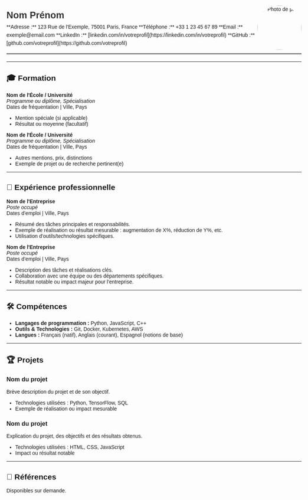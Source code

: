 <style>
  /* Centre la page et limite la largeur pour un meilleur rendu */
  body {
    max-width: 800px;
    margin: auto;
    font-family: Arial, sans-serif;
  }
  /* Style de l'en-tête */
  .header {
    display: flex;
    justify-content: space-between;
    align-items: center;
    margin-bottom: 20px;
    padding-bottom: 10px;
    border-bottom: 2px solid #4a4a4a;
  }
  /* Informations personnelles */
  .personal-info {
    line-height: 1.6;
  }
  /* Mise en forme de l'image */
  .header img {
    border-radius: 50%;
    width: 120px;
    height: 120px;
    object-fit: cover;
  }
  /* Titre pour le nom */
  .name {
    font-size: 1.8em;
    font-weight: bold;
    color: #333;
  }
  /* Contact aligné à droite */
  .contact-info {
    text-align: right;
  }
</style>

<div class="header">
  <div class="personal-info">
    <div class="name">Nom Prénom</div>
    **Adresse :** 123 Rue de l'Exemple, 75001 Paris, France  
    **Téléphone :** +33 1 23 45 67 89  
    **Email :** exemple@email.com  
    **LinkedIn :** [linkedin.com/in/votreprofil](https://linkedin.com/in/votreprofil)  
    **GitHub :** [github.com/votreprofil](https://github.com/votreprofil)
  </div>
  <div class="contact-info">
    <img src="votre-photo.jpg" alt="Photo de profil">
  </div>
</div>

---

## 🎓 Formation

**Nom de l'École / Université**  
_Programme ou diplôme, Spécialisation_  
Dates de fréquentation | Ville, Pays

- Mention spéciale (si applicable)
- Résultat ou moyenne (facultatif)

**Nom de l'École / Université**  
_Programme ou diplôme, Spécialisation_  
Dates de fréquentation | Ville, Pays

- Autres mentions, prix, distinctions
- Exemple de projet ou de recherche pertinent(e)

---

## 💼 Expérience professionnelle

**Nom de l'Entreprise**  
_Poste occupé_  
Dates d’emploi | Ville, Pays

- Résumé des tâches principales et responsabilités.
- Exemple de réalisation ou résultat mesurable : augmentation de X%, réduction de Y%, etc.
- Utilisation d’outils/technologies spécifiques.

**Nom de l'Entreprise**  
_Poste occupé_  
Dates d’emploi | Ville, Pays

- Description des tâches et réalisations clés.
- Collaboration avec une équipe ou des départements spécifiques.
- Résultat notable ou impact majeur pour l’entreprise.

---

## 🛠 Compétences

- **Langages de programmation :** Python, JavaScript, C++
- **Outils & Technologies :** Git, Docker, Kubernetes, AWS
- **Langues :** Français (natif), Anglais (courant), Espagnol (notions de base)

---

## 🏆 Projets

### Nom du projet
Brève description du projet et de son objectif.

- Technologies utilisées : Python, TensorFlow, SQL
- Exemple de réalisation ou impact mesurable

### Nom du projet
Explication du projet, des objectifs et des résultats obtenus.

- Technologies utilisées : HTML, CSS, JavaScript
- Impact ou résultat notable

---

## 👥 Références

Disponibles sur demande.
